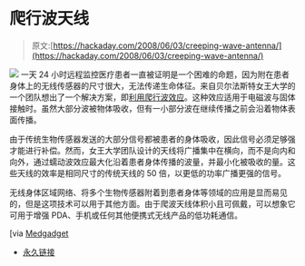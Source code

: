 # 爬行波天线

> 原文:[https://hackaday.com/2008/06/03/creeping-wave-antenna/](https://hackaday.com/2008/06/03/creeping-wave-antenna/)

![](../Images/979797728c76c572902edf5e2e989939.png)
一天 24 小时远程监控医疗患者一直被证明是一个困难的命题，因为附在患者身体上的无线传感器的尺寸很大，无法传递生命体征。来自贝尔法斯特女王大学的一个团队想出了一个解决方案，即[利用爬行波效应](http://www.ecit.qub.ac.uk/News/14052008InnovativeantennasfromQueenssignalnewwaveinhealthcareprovision/)。这种效应适用于电磁波与固体接触时。虽然大部分波被物体吸收，但有一小部分波在继续传播之前会沿着物体表面传播。

由于传统生物传感器发送的大部分信号都被患者的身体吸收，因此信号必须足够强才能进行补偿。然而，女王大学团队设计的天线将广播集中在横向，而不是向内和向外，通过蠕动波效应最大化沿着患者身体传播的波量，并最小化被吸收的量。这些天线的效率是相同尺寸的传统天线的 50 倍，以更低的功率广播更强的信号。

无线身体区域网络、将多个生物传感器附着到患者身体等领域的应用是显而易见的，但是这项技术可以用于其他方面。由于爬波天线体积小且可佩戴，可以想象它可用于增强 PDA、手机或任何其他便携式无线产品的低功耗通信。

[via [Medgadget](http://www.medgadget.com/archives/2008/06/the_future_depends_on_creeping_wave_sensors.html)

*   [永久链接](http://www.ecit.qub.ac.uk/News/14052008InnovativeantennasfromQueenssignalnewwaveinhealthcareprovision/)